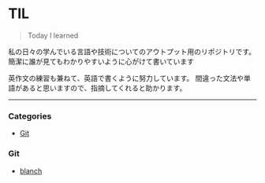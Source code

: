 # TIL

> Today I learned

私の日々の学んでいる言語や技術についてのアウトプット用のリポジトリです。
簡潔に誰が見てもわかりやすいように心がけて書いています

英作文の練習も兼ねて、英語で書くように努力しています。
間違った文法や単語があると思いますので、指摘してくれると助かります。

---

### Categories

* [Git](#git)


### Git

- [blanch](git/blanch.md)
